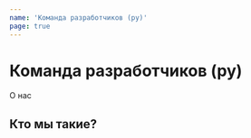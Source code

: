 ```yaml
---
name: 'Команда разработчиков (ру)'
page: true
---
```


# Команда разработчиков (ру)
О нас

## Кто мы такие?
